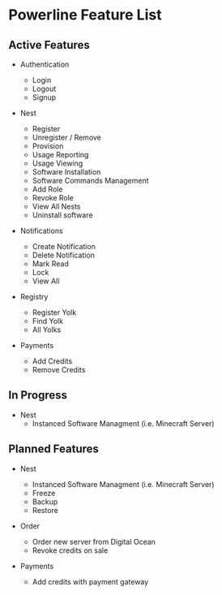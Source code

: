# Powerline Feature List

## Active Features
* Authentication
    * Login
    * Logout
    * Signup


* Nest
    * Register
    * Unregister / Remove
    * Provision
    * Usage Reporting
    * Usage Viewing
    * Software Installation
    * Software Commands Management
    * Add Role
    * Revoke Role
    * View All Nests
    * Uninstall software

* Notifications
    * Create Notification
    * Delete Notification
    * Mark Read
    * Lock
    * View All


* Registry
    * Register Yolk
    * Find Yolk
    * All Yolks


* Payments
    * Add Credits
    * Remove Credits


## In Progress

* Nest
    * Instanced Software Managment (i.e. Minecraft Server)


## Planned Features

* Nest
    * Instanced Software Managment (i.e. Minecraft Server)
    * Freeze
    * Backup
    * Restore


* Order
    * Order new server from Digital Ocean
    * Revoke credits on sale


* Payments
    * Add credits with payment gateway
